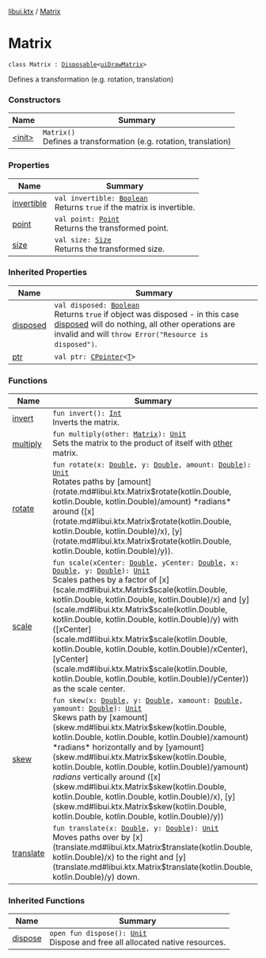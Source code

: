 [libui.ktx](../index.md) / [Matrix](./index.md)

# Matrix

`class Matrix : `[`Disposable`](../-disposable/index.md)`<`[`uiDrawMatrix`](../../libui/ui-draw-matrix/index.md)`>`

Defines a transformation (e.g. rotation, translation)

### Constructors

| Name | Summary |
|---|---|
| [&lt;init&gt;](-init-.md) | `Matrix()`<br>Defines a transformation (e.g. rotation, translation) |

### Properties

| Name | Summary |
|---|---|
| [invertible](invertible.md) | `val invertible: `[`Boolean`](https://kotlinlang.org/api/latest/jvm/stdlib/kotlin/-boolean/index.html)<br>Returns `true` if the matrix is invertible. |
| [point](point.md) | `val point: `[`Point`](../-point/index.md)<br>Returns the transformed point. |
| [size](size.md) | `val size: `[`Size`](../-size/index.md)<br>Returns the transformed size. |

### Inherited Properties

| Name | Summary |
|---|---|
| [disposed](../-disposable/disposed.md) | `val disposed: `[`Boolean`](https://kotlinlang.org/api/latest/jvm/stdlib/kotlin/-boolean/index.html)<br>Returns `true` if object was disposed - in this case [disposed](../-disposable/disposed.md) will do nothing, all other operations are invalid and will `throw Error("Resource is disposed")`. |
| [ptr](../-disposable/ptr.md) | `val ptr: `[`CPointer`](../../kotlinx.cinterop/-c-pointer/index.md)`<`[`T`](../-disposable/index.md#T)`>` |

### Functions

| Name | Summary |
|---|---|
| [invert](invert.md) | `fun invert(): `[`Int`](https://kotlinlang.org/api/latest/jvm/stdlib/kotlin/-int/index.html)<br>Inverts the matrix. |
| [multiply](multiply.md) | `fun multiply(other: `[`Matrix`](./index.md)`): `[`Unit`](https://kotlinlang.org/api/latest/jvm/stdlib/kotlin/-unit/index.html)<br>Sets the matrix to the product of itself with [other](multiply.md#libui.ktx.Matrix$multiply(libui.ktx.Matrix)/other) matrix. |
| [rotate](rotate.md) | `fun rotate(x: `[`Double`](https://kotlinlang.org/api/latest/jvm/stdlib/kotlin/-double/index.html)`, y: `[`Double`](https://kotlinlang.org/api/latest/jvm/stdlib/kotlin/-double/index.html)`, amount: `[`Double`](https://kotlinlang.org/api/latest/jvm/stdlib/kotlin/-double/index.html)`): `[`Unit`](https://kotlinlang.org/api/latest/jvm/stdlib/kotlin/-unit/index.html)<br>Rotates paths by [amount](rotate.md#libui.ktx.Matrix$rotate(kotlin.Double, kotlin.Double, kotlin.Double)/amount) *radians* around ([x](rotate.md#libui.ktx.Matrix$rotate(kotlin.Double, kotlin.Double, kotlin.Double)/x), [y](rotate.md#libui.ktx.Matrix$rotate(kotlin.Double, kotlin.Double, kotlin.Double)/y)). |
| [scale](scale.md) | `fun scale(xCenter: `[`Double`](https://kotlinlang.org/api/latest/jvm/stdlib/kotlin/-double/index.html)`, yCenter: `[`Double`](https://kotlinlang.org/api/latest/jvm/stdlib/kotlin/-double/index.html)`, x: `[`Double`](https://kotlinlang.org/api/latest/jvm/stdlib/kotlin/-double/index.html)`, y: `[`Double`](https://kotlinlang.org/api/latest/jvm/stdlib/kotlin/-double/index.html)`): `[`Unit`](https://kotlinlang.org/api/latest/jvm/stdlib/kotlin/-unit/index.html)<br>Scales pathes by a factor of [x](scale.md#libui.ktx.Matrix$scale(kotlin.Double, kotlin.Double, kotlin.Double, kotlin.Double)/x) and [y](scale.md#libui.ktx.Matrix$scale(kotlin.Double, kotlin.Double, kotlin.Double, kotlin.Double)/y) with ([xCenter](scale.md#libui.ktx.Matrix$scale(kotlin.Double, kotlin.Double, kotlin.Double, kotlin.Double)/xCenter), [yCenter](scale.md#libui.ktx.Matrix$scale(kotlin.Double, kotlin.Double, kotlin.Double, kotlin.Double)/yCenter)) as the scale center. |
| [skew](skew.md) | `fun skew(x: `[`Double`](https://kotlinlang.org/api/latest/jvm/stdlib/kotlin/-double/index.html)`, y: `[`Double`](https://kotlinlang.org/api/latest/jvm/stdlib/kotlin/-double/index.html)`, xamount: `[`Double`](https://kotlinlang.org/api/latest/jvm/stdlib/kotlin/-double/index.html)`, yamount: `[`Double`](https://kotlinlang.org/api/latest/jvm/stdlib/kotlin/-double/index.html)`): `[`Unit`](https://kotlinlang.org/api/latest/jvm/stdlib/kotlin/-unit/index.html)<br>Skews path by [xamount](skew.md#libui.ktx.Matrix$skew(kotlin.Double, kotlin.Double, kotlin.Double, kotlin.Double)/xamount) *radians* horizontally and by [yamount](skew.md#libui.ktx.Matrix$skew(kotlin.Double, kotlin.Double, kotlin.Double, kotlin.Double)/yamount) *radians* vertically around ([x](skew.md#libui.ktx.Matrix$skew(kotlin.Double, kotlin.Double, kotlin.Double, kotlin.Double)/x), [y](skew.md#libui.ktx.Matrix$skew(kotlin.Double, kotlin.Double, kotlin.Double, kotlin.Double)/y)) |
| [translate](translate.md) | `fun translate(x: `[`Double`](https://kotlinlang.org/api/latest/jvm/stdlib/kotlin/-double/index.html)`, y: `[`Double`](https://kotlinlang.org/api/latest/jvm/stdlib/kotlin/-double/index.html)`): `[`Unit`](https://kotlinlang.org/api/latest/jvm/stdlib/kotlin/-unit/index.html)<br>Moves paths over by [x](translate.md#libui.ktx.Matrix$translate(kotlin.Double, kotlin.Double)/x) to the right and [y](translate.md#libui.ktx.Matrix$translate(kotlin.Double, kotlin.Double)/y) down. |

### Inherited Functions

| Name | Summary |
|---|---|
| [dispose](../-disposable/dispose.md) | `open fun dispose(): `[`Unit`](https://kotlinlang.org/api/latest/jvm/stdlib/kotlin/-unit/index.html)<br>Dispose and free all allocated native resources. |

